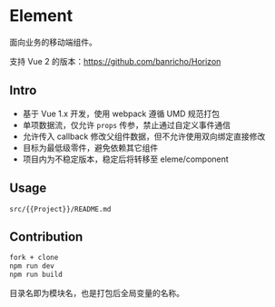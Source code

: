 # Element

面向业务的移动端组件。  

支持 Vue 2 的版本：https://github.com/banricho/Horizon

## Intro

- 基于 Vue 1.x 开发，使用 webpack 遵循 UMD 规范打包
- 单项数据流，仅允许 `props` 传参，禁止通过自定义事件通信
- 允许传入 callback 修改父组件数据，但不允许使用双向绑定直接修改
- 目标为最低级零件，避免依赖其它组件
- 项目内为不稳定版本，稳定后将转移至 eleme/component

## Usage

`src/{{Project}}/README.md`

## Contribution

```bash
fork + clone
npm run dev
npm run build
```

目录名即为模块名，也是打包后全局变量的名称。

